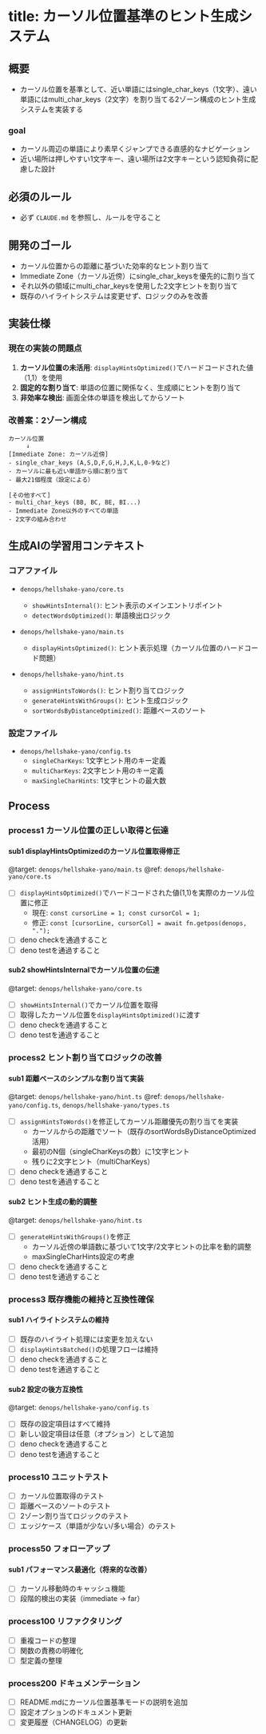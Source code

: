 # title: カーソル位置基準のヒント生成システム

## 概要
- カーソル位置を基準として、近い単語にはsingle_char_keys（1文字）、遠い単語にはmulti_char_keys（2文字）を割り当てる2ゾーン構成のヒント生成システムを実装する

### goal
- カーソル周辺の単語により素早くジャンプできる直感的なナビゲーション
- 近い場所は押しやすい1文字キー、遠い場所は2文字キーという認知負荷に配慮した設計

## 必須のルール
- 必ず `CLAUDE.md` を参照し、ルールを守ること

## 開発のゴール
- カーソル位置からの距離に基づいた効率的なヒント割り当て
- Immediate Zone（カーソル近傍）にsingle_char_keysを優先的に割り当て
- それ以外の領域にmulti_char_keysを使用した2文字ヒントを割り当て
- 既存のハイライトシステムは変更せず、ロジックのみを改善

## 実装仕様

### 現在の実装の問題点
1. **カーソル位置の未活用**: `displayHintsOptimized()`でハードコードされた値（1,1）を使用
2. **固定的な割り当て**: 単語の位置に関係なく、生成順にヒントを割り当て
3. **非効率な検出**: 画面全体の単語を検出してからソート

### 改善案：2ゾーン構成
```
カーソル位置
     ↓
[Immediate Zone: カーソル近傍]
- single_char_keys (A,S,D,F,G,H,J,K,L,0-9など)
- カーソルに最も近い単語から順に割り当て
- 最大21個程度（設定による）

[その他すべて]
- multi_char_keys (BB, BC, BE, BI...)
- Immediate Zone以外のすべての単語
- 2文字の組み合わせ
```

## 生成AIの学習用コンテキスト

### コアファイル
- `denops/hellshake-yano/core.ts`
  - `showHintsInternal()`: ヒント表示のメインエントリポイント
  - `detectWordsOptimized()`: 単語検出ロジック

- `denops/hellshake-yano/main.ts`
  - `displayHintsOptimized()`: ヒント表示処理（カーソル位置のハードコード問題）

- `denops/hellshake-yano/hint.ts`
  - `assignHintsToWords()`: ヒント割り当てロジック
  - `generateHintsWithGroups()`: ヒント生成ロジック
  - `sortWordsByDistanceOptimized()`: 距離ベースのソート

### 設定ファイル
- `denops/hellshake-yano/config.ts`
  - `singleCharKeys`: 1文字ヒント用のキー定義
  - `multiCharKeys`: 2文字ヒント用のキー定義
  - `maxSingleCharHints`: 1文字ヒントの最大数

## Process

### process1 カーソル位置の正しい取得と伝達
#### sub1 displayHintsOptimizedのカーソル位置取得修正
@target: `denops/hellshake-yano/main.ts`
@ref: `denops/hellshake-yano/core.ts`
- [ ] `displayHintsOptimized()`でハードコードされた値(1,1)を実際のカーソル位置に修正
  - 現在: `const cursorLine = 1; const cursorCol = 1;`
  - 修正: `const [cursorLine, cursorCol] = await fn.getpos(denops, ".");`
- [ ] deno checkを通過すること
- [ ] deno testを通過すること

#### sub2 showHintsInternalでカーソル位置の伝達
@target: `denops/hellshake-yano/core.ts`
- [ ] `showHintsInternal()`でカーソル位置を取得
- [ ] 取得したカーソル位置を`displayHintsOptimized()`に渡す
- [ ] deno checkを通過すること
- [ ] deno testを通過すること

### process2 ヒント割り当てロジックの改善
#### sub1 距離ベースのシンプルな割り当て実装
@target: `denops/hellshake-yano/hint.ts`
@ref: `denops/hellshake-yano/config.ts`, `denops/hellshake-yano/types.ts`
- [ ] `assignHintsToWords()`を修正してカーソル距離優先の割り当てを実装
  - カーソルからの距離でソート（既存のsortWordsByDistanceOptimized活用）
  - 最初のN個（singleCharKeysの数）に1文字ヒント
  - 残りに2文字ヒント（multiCharKeys）
- [ ] deno checkを通過すること
- [ ] deno testを通過すること

#### sub2 ヒント生成の動的調整
@target: `denops/hellshake-yano/hint.ts`
- [ ] `generateHintsWithGroups()`を修正
  - カーソル近傍の単語数に基づいて1文字/2文字ヒントの比率を動的調整
  - maxSingleCharHints設定の考慮
- [ ] deno checkを通過すること
- [ ] deno testを通過すること

### process3 既存機能の維持と互換性確保
#### sub1 ハイライトシステムの維持
- [ ] 既存のハイライト処理には変更を加えない
- [ ] `displayHintsBatched()`の処理フローは維持
- [ ] deno checkを通過すること
- [ ] deno testを通過すること

#### sub2 設定の後方互換性
@target: `denops/hellshake-yano/config.ts`
- [ ] 既存の設定項目はすべて維持
- [ ] 新しい設定項目は任意（オプション）として追加
- [ ] deno checkを通過すること
- [ ] deno testを通過すること

### process10 ユニットテスト
- [ ] カーソル位置取得のテスト
- [ ] 距離ベースのソートのテスト
- [ ] 2ゾーン割り当てロジックのテスト
- [ ] エッジケース（単語が少ない/多い場合）のテスト

### process50 フォローアップ
#### sub1 パフォーマンス最適化（将来的な改善）
- [ ] カーソル移動時のキャッシュ機能
- [ ] 段階的検出の実装（immediate → far）

### process100 リファクタリング
- [ ] 重複コードの整理
- [ ] 関数の責務の明確化
- [ ] 型定義の整理

### process200 ドキュメンテーション
- [ ] README.mdにカーソル位置基準モードの説明を追加
- [ ] 設定オプションのドキュメント更新
- [ ] 変更履歴（CHANGELOG）の更新
